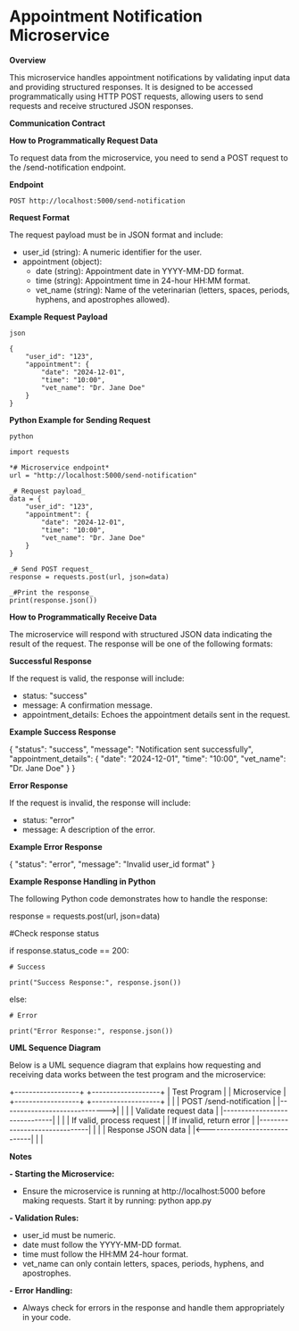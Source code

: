 # Appointment Notification Microservice

**Overview**

This microservice handles appointment notifications by validating input data and providing structured responses. It is designed to be accessed programmatically using HTTP POST requests, allowing users to send requests and receive structured JSON responses.

**Communication Contract**

**How to Programmatically Request Data**

To request data from the microservice, you need to send a POST request to the /send-notification endpoint.

**Endpoint**

```
POST http://localhost:5000/send-notification
```

**Request Format**

The request payload must be in JSON format and include:

- user_id (string): A numeric identifier for the user.
- appointment (object):
   - date (string): Appointment date in YYYY-MM-DD format.
   - time (string): Appointment time in 24-hour HH:MM format.
   - vet_name (string): Name of the veterinarian (letters, spaces, periods, hyphens, and apostrophes allowed).

**Example Request Payload**
```
json

{
    "user_id": "123",
    "appointment": {
        "date": "2024-12-01",
        "time": "10:00",
        "vet_name": "Dr. Jane Doe"
    }
}
```
**Python Example for Sending Request**
```
python

import requests

*# Microservice endpoint*
url = "http://localhost:5000/send-notification"

_# Request payload_
data = {
    "user_id": "123",
    "appointment": {
        "date": "2024-12-01",
        "time": "10:00",
        "vet_name": "Dr. Jane Doe"
    }
}

_# Send POST request_
response = requests.post(url, json=data)

_#Print the response_
print(response.json())
```

**How to Programmatically Receive Data**

The microservice will respond with structured JSON data indicating the result of the request. The response will be one of the following formats:


**Successful Response**

If the request is valid, the response will include:
- status: "success"
- message: A confirmation message.
- appointment_details: Echoes the appointment details sent in the request.

**Example Success Response**

{
    "status": "success",
    "message": "Notification sent successfully",
    "appointment_details": {
        "date": "2024-12-01",
        "time": "10:00",
        "vet_name": "Dr. Jane Doe"
    }
}

**Error Response**

If the request is invalid, the response will include:
- status: "error"
- message: A description of the error.

**Example Error Response**

{
    "status": "error",
    "message": "Invalid user_id format"
}

**Example Response Handling in Python**

The following Python code demonstrates how to handle the response:

response = requests.post(url, json=data)

#Check response status

if response.status_code == 200:
    
    # Success
    
    print("Success Response:", response.json())

else:
    
    # Error
    
    print("Error Response:", response.json())

**UML Sequence Diagram**

Below is a UML sequence diagram that explains how requesting and receiving data works between the test program and the microservice:

+------------------+           +-------------------+
|  Test Program    |           |    Microservice   |
+------------------+           +-------------------+
        |                              |
        |  POST /send-notification     |
        |----------------------------->|
        |                              |
        | Validate request data        |
        |------------------------------|
        |                              |
        |  If valid, process request   |
        |  If invalid, return error    |
        |------------------------------|
        |                              |
        |    Response JSON data        |
        |<-----------------------------|
        |                              |

**Notes**

**- Starting the Microservice:**
  - Ensure the microservice is running at http://localhost:5000 before making requests. Start it by running:
    python app.py

**- Validation Rules:**
  - user_id must be numeric.
  - date must follow the YYYY-MM-DD format.
  - time must follow the HH:MM 24-hour format.
  - vet_name can only contain letters, spaces, periods, hyphens, and apostrophes.

**- Error Handling:**
  - Always check for errors in the response and handle them appropriately in your code.


